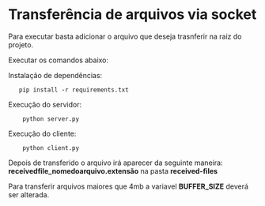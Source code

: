 # Transferência de arquivos via socket

Para executar basta adicionar o arquivo que deseja trasnferir na raiz do projeto.

Executar os comandos abaixo:

Instalação de dependências:

```
   pip install -r requirements.txt
```

Execução do servidor:

```
    python server.py 
```

Execução do cliente:
```
    python client.py 
```

Depois de transferido o arquivo irá aparecer da seguinte maneira: <strong>receivedfile_nomedoarquivo.extensão</strong> na pasta <strong>received-files</strong>

Para transferir arquivos maiores que 4mb a variavel <strong>BUFFER_SIZE</strong> deverá ser alterada.
